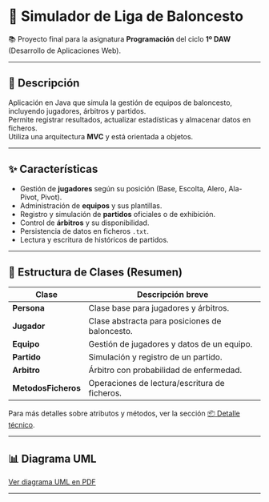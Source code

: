 # 🏀 Simulador de Liga de Baloncesto

📚 Proyecto final para la asignatura **Programación** del ciclo **1º DAW** (Desarrollo de Aplicaciones Web).

---

## 🚀 Descripción
Aplicación en Java que simula la gestión de equipos de baloncesto, incluyendo jugadores, árbitros y partidos.  
Permite registrar resultados, actualizar estadísticas y almacenar datos en ficheros.  
Utiliza una arquitectura **MVC** y está orientada a objetos.

---

## ✨ Características
- Gestión de **jugadores** según su posición (Base, Escolta, Alero, Ala-Pivot, Pivot).
- Administración de **equipos** y sus plantillas.
- Registro y simulación de **partidos** oficiales o de exhibición.
- Control de **árbitros** y su disponibilidad.
- Persistencia de datos en ficheros `.txt`.
- Lectura y escritura de históricos de partidos.

---

## 📂 Estructura de Clases (Resumen)
| Clase      | Descripción breve |
|------------|-------------------|
| **Persona** | Clase base para jugadores y árbitros. |
| **Jugador** | Clase abstracta para posiciones de baloncesto. |
| **Equipo**  | Gestión de jugadores y datos de un equipo. |
| **Partido** | Simulación y registro de un partido. |
| **Arbitro** | Árbitro con probabilidad de enfermedad. |
| **MetodosFicheros** | Operaciones de lectura/escritura de ficheros. |

Para más detalles sobre atributos y métodos, ver la sección [📦 Detalle técnico](docs/README-tecnico.md).

---

## 📊 Diagrama UML
[Ver diagrama UML en PDF](assets/uml_diagrama.pdf)


---



